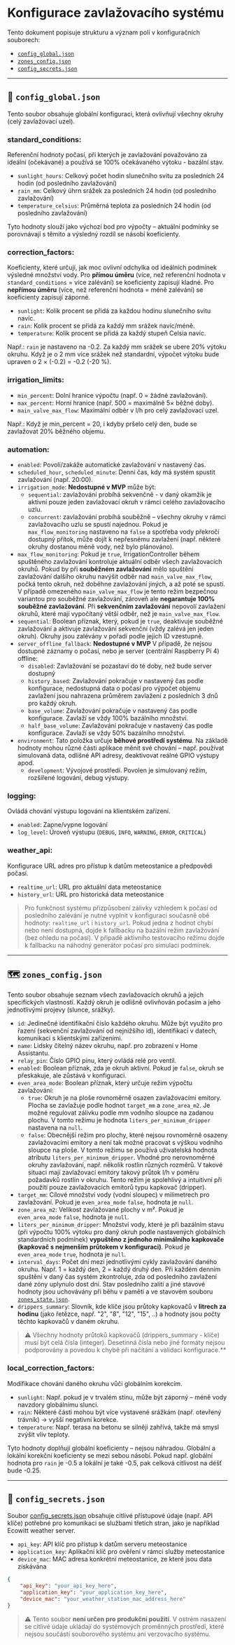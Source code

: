 # Konfigurace zavlažovacího systému

Tento dokument popisuje strukturu a význam polí v konfiguračních souborech:

- [`config_global.json`](./config_global.json)
- [`zones_config.json`](./zones_config.json)
- [`config_secrets.json`](./config_secrets.json)

---

## 🔧 `config_global.json`

Tento soubor obsahuje globální konfiguraci, která ovlivňují všechny okruhy (celý zavlažovací uzel).

### standard_conditions:
Referenční hodnoty počasí, při kterých je zavlažování považováno za ideální (očekávané) a používá se 100% očekávaného výtoku - bazální stav.

- `sunlight_hours`: Celkový počet hodin slunečního svitu za posledních 24 hodin (od posledního zavlažování)
- `ŗain_mm`: Celkový úhrn srážek za posledních 24 hodin (od posledního zavlažování)
- `temperature_celsius`: Průměrná teplota za posledních 24 hodin (od posledního zavlažování)

Tyto hodnoty slouží jako výchozí bod pro výpočty – aktuální podmínky se porovnávají s těmito a výsledný rozdíl se násobí koeficienty.

### correction_factors:
Koeficienty, které určují, jak moc ovlivní odchylka od ideálních podmínek výsledné množství vody.
Pro **přímou úměru** (více, než referenční hodnota v `standard_conditions` = více zalévání) se koeficienty zapisují kladné.
Pro **nepřímou úměru** (více, než referenční hodnota = méně zalévání) se koeficienty zapisují záporné.

- `sunlight`: Kolik procent se přidá za každou hodinu slunečního svitu navíc.
- `rain`: Kolik procent se přidá za každý mm srážek navíc/méně.
- `temperature`: Kolik procent se přidá za každý stupeň Celsia navíc.

Např.:
`rain` je nastaveno na -0.2. Za každý mm srážek se ubere 20% výtoku okruhu.
Když je o 2 mm více srážek než standardní, výpočet výtoku bude upraven o 2 × (-0.2) = -0.2 (-20 %).

### irrigation_limits:
- `min_percent`: Dolní hranice výpočtu (např. 0 = žádné zavlažování).
- `max_percent`: Horní hranice (např. 500 = maximálně 5× běžné doby).
- `main_valve_max_flow`: Maximální odběr v l/h pro celý zavlažovací uzel.

Např.:
Když je min_percent = 20, i kdyby pršelo celý den, bude se zavlažovat 20% běžného objemu.

### automation:
- `enabled`: Povolí/zakáže automatické zavlažování v nastavený čas.
- `scheduled_hour`, `scheduled_minute`: Denní čas, kdy má systém spustit zavlažování (např. 20:00).
- `irrigation_mode`: **Nedostupné v MVP** může být:
    - `sequential`: zavlažování probíhá sekvenčně - v daný okamžik je aktivní pouze jeden zavlažovací okruh v rámci celého zavlažovacího uzlu.
    - `concurrent`: zavlažování probíhá souběžně – všechny okruhy v rámci zavlažovacího uzlu se spustí najednou. Pokud je `max_flow_monitoring` nastaveno na `false` a spotřeba vody překročí dostupný přítok, může dojít k nepřesnému zavlažení (např. některé okruhy dostanou méně vody, než bylo plánováno).
- `max_flow_monitoring`: Pokud je `true`, IrrigationController během spuštěného zavlažování kontroluje aktuální odběr všech zavlažovacích okruhů. Pokud by při **souběžném zavlažování** mělo spuštění zavlažování dalšího okruhu navýšit odběr nad `main_valve_max_flow`, počká tento okruh, než doběhne zavlažování jiných, a až poté se spustí. V případě omezeného `main_valve_max_flow` je tento režim bezpečnou variantou pro souběžné zavlažování, zároveň ale **negarantuje 100% souběžné zavlažování**. Při **sekvenčním zavlažování** nepovolí zavlažení okruhů, které mají vypočítaný větší odběr, než je `main_valve_max_flow`.
- `sequential`: Boolean příznak, který, pokud je `true`, deaktivuje souběžné zavlažování a aktivuje zavlažování sekvenční (vždy zalévá jen jeden okruh). Okruhy jsou zalévány v pořadí podle jejich ID vzestupně.
- `server_offline_fallback`: **Nedostupné v MVP** V případě, že nejsou dostupné záznamy o počasí, nebo je server (centrální Raspberry Pi 4) offline:
    - `disabled`: Zavlažování se pozastaví do té doby, než bude server dostupný
    - `history_based`: Zavlažování pokračuje v nastavený čas podle konfigurace, nedostupná data o počasí pro výpočet objemu zavlažení jsou nahrazena průměrem zavlažení z posledních 3 dnů pro každý okruh.
    - `base_volume`: Zavlažování pokračuje v nastavený čas podle konfigurace. Zavlaží se vždy 100% bazálního množství.
    - `half_base_volume`: Zavlažování pokračuje v nastavený čas podle konfigurace. Zavlaží se vždy 50% bazálního množství.
- `environment`: Tato položka určuje **běhové prostředí systému**. Na základě hodnoty mohou různé části aplikace měnit své chování – např. používat simulovaná data, odlišné API adresy, deaktivovat reálné GPIO výstupy apod.
    - `development`: Vývojové prostředí. Povolen je simulovaný režim, rozšířené logování, debug výstupy.

### logging:
Ovládá chování výstupu logování na klientském zařízení.

- `enabled`: Zapne/vypne logování
- `log_level`: Úroveň výstupu (`DEBUG`, `INFO`, `WARNING`, `ERROR`, `CRITICAL`)

### weather_api:
Konfigurace URL adres pro přístup k datům meteostanice a předpovědi počasí.

- `realtime_url`: URL pro aktuální data meteostanice
- `history_url`: URL pro historická data meteostanice

> Pro funkčnost systému přizpůsobení zálivky vzhledem k počasí od posledního zalévání je nutné vyplnit v konfiguraci současně obě hodnoty: `realtime_url` i `history_url`. Pokud jedna z hodnot chybí nebo není dostupná, dojde k fallbacku na bazální režim zavlažování (bez ohledu na počasí). V připadě aktivního testovacího režimu dojde k fallbacku na náhodný generátor počasí pro simulaci podmínek.

---

## 🗺️ `zones_config.json`

Tento soubor obsahuje seznam všech zavlažovacích okruhů a jejich specifických vlastností. Každý okruh je odlišně ovlivňován počasím a jeho jednotlivými projevy (slunce, srážky).

- `id`: Jedinečné identifikační číslo každého okruhu. Může být využito pro řazení (sekvenční zavlažování od nejnižšího id), identifikaci v datech, komunikaci s klientskými zařízeními.
- `name`: Lidsky čitelný název okruhu, např. pro zobrazení v Home Assistantu.
- `relay_pin`: Číslo GPIO pinu, který ovládá relé pro ventil.
- `enabled`: Boolean příznak, zda je okruh aktivní. Pokud je `false`, okruh se přeskakuje, ale zůstává v konfiguraci.
- `even_area_mode`: Boolean příznak, který určuje režim výpočtu zavlažování:
    - `true`: Okruh je na ploše rovnoměrně osazen zavlažovacími emitory. Plocha se zavlažuje podle hodnot `target_mm` a `zone_area_m2`. Je možné regulovat zálivku podle mm vodního sloupce na zadanou plochu. V tomto režimu je hodnota `liters_per_minimum_dripper` nastavena na `null`.
    - `false`: Obecnější režim pro plochy, které nejsou rovnoměrně osazeny zavlažovacími emitory a není tak možné pracovat s výškou vodního sloupce na ploše. V tomto režimu se používá uživatelská hodnota atributu `liters_per_minimum_dripper`. Vhodné pro nerovnoměrné okruhy zavlažování, např. několik rostlin různých rozměrů. V takové situaci mají zavlažovací emitory takový průtok l/h v poměru požadavků rostlin v okruhu. Tento režim je spolehlivý a intuitivní při použití pouze zavlažovacích emitorů typu kapkovač (dripper).
- `target_mm`: Cílové množství vody (vodní sloupec) v milimetrech pro zavlažování. Pokud je `even_area_mode` `false`, hodnota je `null`.
- `zone_area_m2`: Velikost zavlažované plochy v m². Pokud je `even_area_mode` `false`, hodnota je `null`.
- `liters_per_minimum_dripper`: Množství vody, které je při bazálním stavu (při výpočtu 100% výtoku pro daný okruh podle nastavených globálních standardních podmínek) **vypuštěno z jednoho minimálního kapkovače (kapkovač s nejmenším průtokem v konfiguraci)**. Pokud je `even_area_mode` `true`, hodnota je `null`.
- `interval_days`: Počet dní mezi jednotlivými cykly zavlažování daného okruhu. Např. 1 = každý den, 2 = každý druhý den. Při každém denním spuštění v daný čas systém zkontroluje, zda od posledního zavlažení dané zóny uplynulo dost dní. Stav posledního zalití a jiné stavové hodnoty jsou uchovávány při běhu v paměti a ve stavovém souboru [`zones_state.json`](./../data/zones_state.json).
- `drippers_summary`: Slovník, kde klíče jsou průtoky kapkovačů v **litrech za hodinu** (jako řetězce, např. "2", "8", "12", "15", ..) a hodnoty jsou počty těchto kapkovačů v daném okruhu.


> ⚠️ Všechny hodnoty průtoků kapkovačů (drippers_summary - klíče) musí být celá čísla (integer). Desetinná čísla nebo jiné formáty nejsou podporovány a povedou k chybě při načítání a validaci konfigurace.**


### local_correction_factors:
Modifikace chování daného okruhu vůči globálním korekcím.

- `sunlight`: Např. pokud je v trvalém stínu, může být záporný – méně vody navzdory globálnímu slunci.
- `rain`: Některé části mohou být více vystavené srážkám (např. otevřený trávník) → vyšší negativní korekce.
- `temperature`: Např. terasa na betonu se silněji zahřívá, takže má smysl zvýšit vliv teploty.

Tyto hodnoty doplňují globální koeficienty – nejsou náhradou. Globální a lokální korekční koeficienty se mezi sebou násobí. Pokud např. globální hodnota pro `rain` je -0.5 a lokální je také -0.5, pak celková citlivost na déšť bude -0.25.

---

## 🔑 `config_secrets.json`

Soubor [config_secrets.json](./config_secrets.json) obsahuje citlivé přístupové údaje (např. API klíče) potřebné pro komunikaci se službami třetích stran, jako je například Ecowitt weather server.

- `api_key`: API klíč pro přístup k datům serveru meteostanice
- `application_key`: Aplikační klíč pro ověření v rámci služby meteostanice
- `device_mac`: MAC adresa konkrétní meteostanice, ze které jsou data získávána

```json
{
    "api_key": "your_api_key_here",
    "application_key": "your_application_key_here",
    "device_mac": "your_weather_station_mac_address_here"
}
```

> ⚠️ Tento soubor **není určen pro produkční použití**. V ostrém nasazení se citlivé údaje ukládají do systémových proměnných prostředí, které nejsou součástí souborového systému ani verzovacího systému.